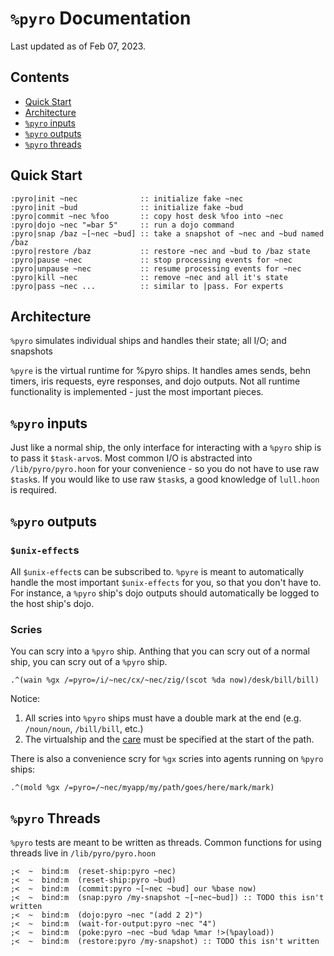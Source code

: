 # `%pyro` Documentation
Last updated as of Feb 07, 2023.

##  Contents
* [Quick Start](#quick-start)
* [Architecture](#architecture)
* [`%pyro` inputs](#pyro-inputs)
* [`%pyro` outputs](#pyro-outputs)
* [`%pyro` threads](#pyro-threads)

## Quick Start
```
:pyro|init ~nec              :: initialize fake ~nec
:pyro|init ~bud              :: initialize fake ~bud
:pyro|commit ~nec %foo       :: copy host desk %foo into ~nec
:pyro|dojo ~nec "=bar 5"     :: run a dojo command
:pyro|snap /baz ~[~nec ~bud] :: take a snapshot of ~nec and ~bud named /baz
:pyro|restore /baz           :: restore ~nec and ~bud to /baz state
:pyro|pause ~nec             :: stop processing events for ~nec
:pyro|unpause ~nec           :: resume processing events for ~nec
:pyro|kill ~nec              :: remove ~nec and all it's state
:pyro|pass ~nec ...          :: similar to |pass. For experts
```

## Architecture
`%pyro` simulates individual ships and handles their state; all I/O; and snapshots

`%pyre` is the virtual runtime for %pyro ships. It handles ames sends, behn timers, iris requests, eyre responses, and dojo outputs. Not all runtime functionality is implemented - just the most important pieces.

## `%pyro` inputs
Just like a normal ship, the only interface for interacting with a `%pyro` ship is to pass it `$task-arvo`s. Most common I/O is abstracted into `/lib/pyro/pyro.hoon` for your convenience - so you do not have to use raw `$task`s. If you would like to use raw `$task`s, a good knowledge of `lull.hoon` is required.

## `%pyro` outputs
###  `$unix-effect`s
All `$unix-effect`s can be subscribed to. `%pyre` is meant to automatically handle the most important `$unix-effects` for you, so that you don't have to. For instance, a `%pyro` ship's dojo outputs should automatically be logged to the host ship's dojo.
### Scries
You can scry into a `%pyro` ship. Anthing that you can scry out of a normal ship, you can scry out of a `%pyro` ship.
```hoon
.^(wain %gx /=pyro=/i/~nec/cx/~nec/zig/(scot %da now)/desk/bill/bill)
```
Notice:
1. All scries into `%pyro` ships must have a double mark at the end (e.g. `/noun/noun`, `/bill/bill`, etc.)
2. The virtualship and the [care](https://developers.urbit.org/reference/arvo/concepts/scry) must be specified at the start of the path.

There is also a convenience scry for `%gx` scries into agents running on `%pyro` ships:
```hoon
.^(mold %gx /=pyro=/~nec/myapp/my/path/goes/here/mark/mark)
```

## `%pyro` Threads
`%pyro` tests are meant to be written as threads. Common functions for using threads live in `/lib/pyro/pyro.hoon`
```
;<  ~  bind:m  (reset-ship:pyro ~nec)
;<  ~  bind:m  (reset-ship:pyro ~bud)
;<  ~  bind:m  (commit:pyro ~[~nec ~bud] our %base now)
;<  ~  bind:m  (snap:pyro /my-snapshot ~[~nec~bud]) :: TODO this isn't written
;<  ~  bind:m  (dojo:pyro ~nec "(add 2 2)")
;<  ~  bind:m  (wait-for-output:pyro ~nec "4")
;<  ~  bind:m  (poke:pyro ~nec ~bud %dap %mar !>(%payload))
;<  ~  bind:m  (restore:pyro /my-snapshot) :: TODO this isn't written
```